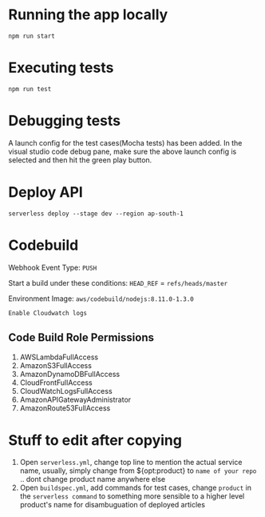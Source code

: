 # Running the app locally

```
npm run start
```

# Executing tests

```
npm run test
```

# Debugging tests

A launch config for the test cases(Mocha tests) has been added. 
In the visual studio code debug pane, make sure the above launch config is selected and then hit the green play button.

# Deploy API

```
serverless deploy --stage dev --region ap-south-1
```

# Codebuild

Webhook Event Type: `PUSH`

Start a build under these conditions: `HEAD_REF` = `refs/heads/master`

Environment Image: `aws/codebuild/nodejs:8.11.0-1.3.0`

`Enable Cloudwatch logs`

## Code Build Role Permissions

1. AWSLambdaFullAccess
2. AmazonS3FullAccess
3. AmazonDynamoDBFullAccess
4. CloudFrontFullAccess
5. CloudWatchLogsFullAccess
6. AmazonAPIGatewayAdministrator
7. AmazonRoute53FullAccess

# Stuff to edit after copying

1. Open `serverless.yml`, change top line to mention the actual service name, usually, simply change from ${opt:product} to `name of your repo` .. dont change product name anywhere else
2. Open `buildspec.yml`, add commands for test cases, change `product` in the `serverless command` to something more sensible to a higher level product's name for disambuguation of deployed articles

